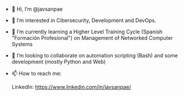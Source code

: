 - 👋 Hi, I’m @javsanpae
- 👀 I’m interested in Cibersecurity, Development and DevOps.
- 🌱 I’m currently learning a Higher Level Training Cycle (Spanish "Formación Profesional") on Management of Networked Computer Systems
- 💞️ I’m looking to collaborate on automation scripting (Bash) and some development (mostly Python and Web) 
- 📫 How to reach me: 

     LinkedIn: https://www.linkedin.com/in/javsanpae/



<!---
javsanpae/javsanpae is a ✨ special ✨ repository because its `README.md` (this file) appears on your GitHub profile.
You can click the Preview link to take a look at your changes.
--->
